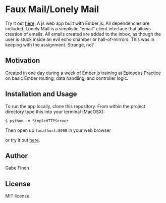 Faux Mail/Lonely Mail
=====================
Try it out [here](http://gabefinch.github.io/lonely-mail/).
A js web app built with Ember.js. All dependencies are included.
Lonely Mail is a simplistic "email" client interface that allows creation of
emails. All emails created are added to the inbox, as though the user is
stuck inside an evil echo chamber or hall-of-mirrors.  This was in keeping with
the assignment. Strange, no?

Motivation
----------
Created in one day during a week of Ember.js training at Epicodus
Practice on basic Ember routing, data handling, and controller logic.


Installation and Usage
------------
To run the app locally, clone this repository.
From within the project directory type this into your terminal (MacOSX):

```
$ python -m SimpleHTTPServer
```

Then open up `localhost:8000` in your web browser

or try it out [here](http://gabefinch.github.io/lonely-mail/).

Author
------

Gabe Finch

License
-------

MIT license.

